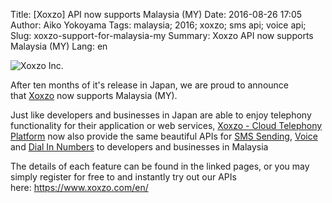 Title: [Xoxzo] API now supports Malaysia (MY)
Date: 2016-08-26 17:05
Author: Aiko Yokoyama
Tags: malaysia; 2016; xoxzo; sms api; voice api;
Slug: xoxzo-support-for-malaysia-my
Summary: Xoxzo API now supports Malaysia (MY)
Lang: en

![Xoxzo Inc.]({filename}/images/xoxzo-logo-02.png)

After ten months of it's release in Japan, we are proud to announce
that [Xoxzo](https://www.xoxzo.com/en/) now supports Malaysia (MY).

Just like developers and businesses in Japan are able to enjoy telephony
functionality for their application or web services, [Xoxzo - Cloud
Telephony Platform](https://www.xoxzo.com/en/) now also provide the same
beautiful APIs for [SMS
Sending](https://www.xoxzo.com/en/about/sms-api/), [Voice](https://www.xoxzo.com/en/about/voice-api/)
and [Dial In Numbers](https://www.xoxzo.com/en/about/voice-api/#din) to
developers and businesses in Malaysia

The details of each feature can be found in the linked pages, or you may
simply register for free to and instantly try out our APIs
here: <https://www.xoxzo.com/en/>
